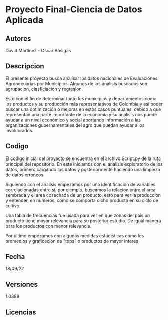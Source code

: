 # Proyecto Final-Ciencia de Datos Aplicada

## Autores
David Martinez - 
Oscar Bosigas

## Descripcion

El presente proyecto busca analisar los datos nacionales de Evaluaciones Agropecuarias por Municipios.
Algunos de los analisis buscados son: agrupacion, clasficiacion y regresion.

Esto con el fin de determinar tanto los municipios y departamentos como los productos y su producción más representativos de Colombia y así poder buscar una optimización o mejoras en estos casos puntuales, debido a que representan una parte importante de la economía y su análisis nos puede ayudar a un nivel económico y social aportando información a las organizaciones gubernamentales del agro que puedan ayudar a los involucrados. 

## Codigo

El codigo inicial del proyecto se encuentra en el archivo Script.py de la ruta principal del repositorio.
En este iniciamos con el analisis exploratorio de los datos, primero cargando los datos y posteriormente haciendo una limpieza de datos erroneos.

Siguiendo con el analisis empezamos por una identificacion de variables correlacionadas entre si, por ejemplo, buscamos la relacion entre el area sembrada y el area cosechada de un producto, esto para ver la produccion y entender, en numeros, como se comporta dicho producto en su ciclo de cultivo.

Una tabla de frecuencias fue usada para ver en que zonas del pais un producto tiene mayor relevancia para su posterior estudio.
De igual manera para los productos con menor relevancia.

Por ultimo empezamos con algunas medidas estadisticas como los promedios y graficacion de "tops" o productos de mayor interes


## Fecha
18/09/22

## Versiones

1.0889


## Licencias
